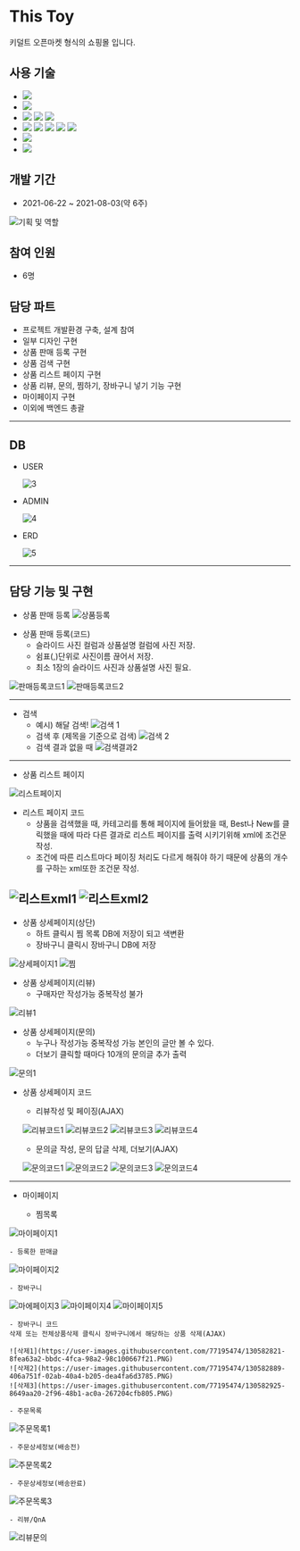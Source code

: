 # This Toy
 키덜트 오픈마켓 형식의 쇼핑몰 입니다.

## 사용 기술
* <img src="https://img.shields.io/badge/Spring-5.x-6DB33F?style=flat-square&logo=Spring&logoColor=6DB33F"/>
* <img src="https://img.shields.io/badge/Oracle-11g-F80000?style=flat-square&logo=Oracle&logoColor=F80000"/>
* <img src="https://img.shields.io/badge/Visual Studio Code-007ACC?style=flat-square&logo=Visual Studio Code&logoColor=white"/>
  <img src="https://img.shields.io/badge/Eclipse IDE-2C2255?style=flat-square&logo=Eclipse IDE&logoColor=white"/>
  <img src="https://img.shields.io/badge/Insomnia-5849BE?style=flat-square&logo=Insomnia&logoColor=white"/>
* <img src="https://img.shields.io/badge/JAVA-007396?style=flat-square&logo=Java&logoColor=white"/>  
  <img src="https://img.shields.io/badge/JavaScript-F7DF1E?style=flat-square&logo=JavaScript&logoColor=white"/>
  <img src="https://img.shields.io/badge/HTML5-E34F26?style=flat-square&logo=HTML5&logoColor=white"/>
  <img src="https://img.shields.io/badge/CSS3-1572B6?style=flat-square&logo=CSS3&logoColor=white"/>
  <img src="https://img.shields.io/badge/jQuery-0769AD?style=flat-square&logo=jQuery&logoColor=white"/>
* <img src="https://img.shields.io/badge/Apache Tomcat-9.0-FF9E0F?style=flat-square&logo=Apache Tomcat&logoColor=FF9E0F"/>
* <img src="https://img.shields.io/badge/Git-F05032?style=flat-square&logo=Git&logoColor=white"/>
  

## 개발 기간
* 2021-06-22 ~ 2021-08-03(약 6주)

 ![기획 및 역할](https://user-images.githubusercontent.com/77195474/130573066-258e62c6-efb9-4472-bc97-91b83b8313e9.PNG)
## 참여 인원
* 6명

## 담당 파트
* 프로젝트 개발환경 구축, 설계 참여
* 일부 디자인 구현
* 상품 판매 등록 구현
* 상품 검색 구현
* 상품 리스트 페이지 구현
* 상품 리뷰, 문의, 찜하기, 장바구니 넣기 기능 구현
* 마이페이지 구현
* 이외에 백엔드 총괄
---
## DB
* USER

  ![3](https://user-images.githubusercontent.com/80955533/130392513-86265a29-5993-4689-bae5-d5a25a0d0f44.jpg)

* ADMIN

  ![4](https://user-images.githubusercontent.com/80955533/130392509-1beac1fe-5a76-436a-ac4d-c947eab2c69d.jpg)

* ERD
 
  ![5](https://user-images.githubusercontent.com/80955533/130388497-d9186f5e-8bbd-4d39-be2c-578e4964c720.jpg)
---

## 담당 기능 및 구현
* 상품 판매 등록
![상품등록](https://user-images.githubusercontent.com/77195474/130574077-a856b49e-73eb-421d-b2f5-279ce1e9e4b2.PNG)
+ 상품 판매 등록(코드)
    - 슬라이드 사진 컬럼과 상품설명 컬럼에 사진 저장.
    - 쉼표(,)단위로 사진이름 끊어서 저장.
    - 최소 1장의 슬라이드 사진과 상품설명 사진 필요.

![판매등록코드1](https://user-images.githubusercontent.com/77195474/130574597-d1437090-8076-43f7-988f-ed2122847e3f.PNG) ![판매등록코드2](https://user-images.githubusercontent.com/77195474/130574658-a5671f0e-6a0d-42e4-ad79-eba003e99c42.PNG)

---

 +  검색
    - 예시) 해달 검색!
            ![검색 1](https://user-images.githubusercontent.com/80955533/130389910-a80c46e1-a3e8-4525-aab2-030a49f8607c.PNG)
    - 검색 후 (제목을 기준으로 검색)
            ![검색 2](https://user-images.githubusercontent.com/80955533/130389913-1e6522f4-999e-4b1b-beae-e1f267edbf95.PNG)
    - 검색 결과 없을 때
            ![검색결과2](https://user-images.githubusercontent.com/77195474/130575775-15ab0206-2568-4d78-957d-d6ed69298e3c.PNG)
---
* 상품 리스트 페이지

![리스트페이지](https://user-images.githubusercontent.com/77195474/130575999-b5d71bb2-673c-47a7-bfa0-8c3f34c14efe.PNG)

+ 리스트 페이지 코드
    - 상품을 검색했을 때, 카테고리를 통해 페이지에 들어왔을 때, Best나 New를 클릭했을 때에 따라 다른 결과로 리스트 페이지를 출력 시키기위해 xml에 조건문 작성.
    - 조건에 따른 리스트마다 페이징 처리도 다르게 해줘야 하기 때문에 상품의 개수를 구하는 xml또한 조건문 작성.

![리스트xml1](https://user-images.githubusercontent.com/77195474/130576350-65cc5210-cc76-4ff0-ab63-9be6b4f6b342.PNG) ![리스트xml2](https://user-images.githubusercontent.com/77195474/130576368-5ce4284f-633c-44bc-aa40-4710d0498aa0.PNG)
---

+ 상품 상세페이지(상단)
    - 하트 클릭시 찜 목록 DB에 저장이 되고 색변환 
    - 장바구니 클릭시 장바구니 DB에 저장

![상세페이지1](https://user-images.githubusercontent.com/77195474/130577884-4d77eb31-8b09-4424-8126-1ffb58610826.PNG) ![찜](https://user-images.githubusercontent.com/77195474/130577976-ce8efab1-4c09-4723-b1d6-7ef406c8e68b.PNG)
+ 상품 상세페이지(리뷰)
    - 구매자만 작성가능 중복작성 불가

![리뷰1](https://user-images.githubusercontent.com/77195474/130578288-6b5024b5-8093-4f70-b281-4b85c3965826.PNG)
+ 상품 상세페이지(문의)
    - 누구나 작성가능 중복작성 가능 본인의 글만 볼 수 있다.
    - 더보기 클릭할 때마다 10개의 문의글 추가 출력

![문의1](https://user-images.githubusercontent.com/77195474/130578989-70bce2c6-f949-440d-a68b-23108ac87ac7.PNG)
* 상품 상세페이지 코드
    - 리뷰작성 및 페이징(AJAX)

    ![리뷰코드1](https://user-images.githubusercontent.com/77195474/130580115-eef592a9-1e6a-4815-b3a8-2313fd14747c.PNG) 
    ![리뷰코드2](https://user-images.githubusercontent.com/77195474/130580160-af89b590-35b3-4d39-8f91-5ea98e6eb54c.PNG)
    ![리뷰코드3](https://user-images.githubusercontent.com/77195474/130580208-723e1704-9f79-4eff-8627-108b3632a871.PNG)
    ![리뷰코드4](https://user-images.githubusercontent.com/77195474/130580244-3ef885d4-62a8-4573-9e66-15b8a6303279.PNG)

    - 문의글 작성, 문의 답글 삭제, 더보기(AJAX)
 
    ![문의코드1](https://user-images.githubusercontent.com/77195474/130580452-263caf5c-88b1-4da1-8718-6bbccddcbbab.PNG)
    ![문의코드2](https://user-images.githubusercontent.com/77195474/130580504-e5fceb7a-3992-47db-b90f-09cf6606eff2.PNG)
    ![문의코드3](https://user-images.githubusercontent.com/77195474/130580524-5b4ba0f7-fca8-4bf3-97cc-fc07692d4c57.PNG)
    ![문의코드4](https://user-images.githubusercontent.com/77195474/130580544-bd1b4eca-123f-4e4c-9acc-2a164a6ed3e9.PNG)
---

+ 마이페이지

    - 찜목록
 
![마이페이지1](https://user-images.githubusercontent.com/77195474/130581483-ebb7ce3d-c4ef-416b-8820-d82728a79a38.PNG)

    - 등록한 판매글
 
![마이페이지2](https://user-images.githubusercontent.com/77195474/130581632-baa9d2d0-5672-4bad-a56e-dbae69d746a2.PNG)

    - 장바구니
    
![마에페이지3](https://user-images.githubusercontent.com/77195474/130581662-c74e9f4a-547f-4b2e-adfd-edb99a897668.PNG)
![마이페이지4](https://user-images.githubusercontent.com/77195474/130581680-e0e1d89f-2dfe-4c9c-a760-d05f3c424d83.PNG)
![마이페이지5](https://user-images.githubusercontent.com/77195474/130581851-4ee4f841-21b0-4eb5-b7ed-568dd04431f5.PNG)

    - 장바구니 코드
    삭제 또는 전체상품삭제 클릭시 장바구니에서 해당하는 상품 삭제(AJAX)
 
    ![삭제1](https://user-images.githubusercontent.com/77195474/130582821-8fea63a2-bbdc-4fca-98a2-98c100667f21.PNG)
    ![삭제2](https://user-images.githubusercontent.com/77195474/130582889-406a751f-02ab-40a4-b205-dea4fa6d3785.PNG)
    ![삭제3](https://user-images.githubusercontent.com/77195474/130582925-8649aa20-2f96-48b1-ac0a-267204cfb805.PNG)
    
    - 주문목록
  
![주문목록1](https://user-images.githubusercontent.com/77195474/130581867-3538ec9a-b23f-4788-960b-6418aaf7987d.PNG)

    - 주문상세정보(배송전)
    
![주문목록2](https://user-images.githubusercontent.com/77195474/130581881-3e520afb-e7d4-4d52-bf49-6f5f5ec2f5ce.PNG)

    - 주문상세정보(배송완료)
    
![주문목록3](https://user-images.githubusercontent.com/77195474/130581903-41f587af-d8df-4861-8141-e3d892182393.PNG)

    - 리뷰/QnA
    
![리뷰문의](https://user-images.githubusercontent.com/77195474/130581930-f4b75692-fbfb-4576-b18d-83543ee5369a.PNG)
